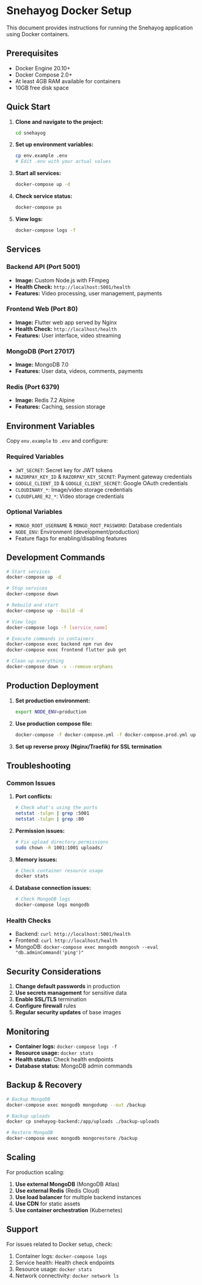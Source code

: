 # Snehayog Docker Setup

This document provides instructions for running the Snehayog application using Docker containers.

## Prerequisites

- Docker Engine 20.10+
- Docker Compose 2.0+
- At least 4GB RAM available for containers
- 10GB free disk space

## Quick Start

1. **Clone and navigate to the project:**
   ```bash
   cd snehayog
   ```

2. **Set up environment variables:**
   ```bash
   cp env.example .env
   # Edit .env with your actual values
   ```

3. **Start all services:**
   ```bash
   docker-compose up -d
   ```

4. **Check service status:**
   ```bash
   docker-compose ps
   ```

5. **View logs:**
   ```bash
   docker-compose logs -f
   ```

## Services

### Backend API (Port 5001)
- **Image:** Custom Node.js with FFmpeg
- **Health Check:** `http://localhost:5001/health`
- **Features:** Video processing, user management, payments

### Frontend Web (Port 80)
- **Image:** Flutter web app served by Nginx
- **Health Check:** `http://localhost/health`
- **Features:** User interface, video streaming

### MongoDB (Port 27017)
- **Image:** MongoDB 7.0
- **Features:** User data, videos, comments, payments

### Redis (Port 6379)
- **Image:** Redis 7.2 Alpine
- **Features:** Caching, session storage

## Environment Variables

Copy `env.example` to `.env` and configure:

### Required Variables
- `JWT_SECRET`: Secret key for JWT tokens
- `RAZORPAY_KEY_ID` & `RAZORPAY_KEY_SECRET`: Payment gateway credentials
- `GOOGLE_CLIENT_ID` & `GOOGLE_CLIENT_SECRET`: Google OAuth credentials
- `CLOUDINARY_*`: Image/video storage credentials
- `CLOUDFLARE_R2_*`: Video storage credentials

### Optional Variables
- `MONGO_ROOT_USERNAME` & `MONGO_ROOT_PASSWORD`: Database credentials
- `NODE_ENV`: Environment (development/production)
- Feature flags for enabling/disabling features

## Development Commands

```bash
# Start services
docker-compose up -d

# Stop services
docker-compose down

# Rebuild and start
docker-compose up --build -d

# View logs
docker-compose logs -f [service_name]

# Execute commands in containers
docker-compose exec backend npm run dev
docker-compose exec frontend flutter pub get

# Clean up everything
docker-compose down -v --remove-orphans
```

## Production Deployment

1. **Set production environment:**
   ```bash
   export NODE_ENV=production
   ```

2. **Use production compose file:**
   ```bash
   docker-compose -f docker-compose.yml -f docker-compose.prod.yml up -d
   ```

3. **Set up reverse proxy (Nginx/Traefik) for SSL termination**

## Troubleshooting

### Common Issues

1. **Port conflicts:**
   ```bash
   # Check what's using the ports
   netstat -tulpn | grep :5001
   netstat -tulpn | grep :80
   ```

2. **Permission issues:**
   ```bash
   # Fix upload directory permissions
   sudo chown -R 1001:1001 uploads/
   ```

3. **Memory issues:**
   ```bash
   # Check container resource usage
   docker stats
   ```

4. **Database connection issues:**
   ```bash
   # Check MongoDB logs
   docker-compose logs mongodb
   ```

### Health Checks

- Backend: `curl http://localhost:5001/health`
- Frontend: `curl http://localhost/health`
- MongoDB: `docker-compose exec mongodb mongosh --eval "db.adminCommand('ping')"`

## Security Considerations

1. **Change default passwords** in production
2. **Use secrets management** for sensitive data
3. **Enable SSL/TLS** termination
4. **Configure firewall** rules
5. **Regular security updates** of base images

## Monitoring

- **Container logs:** `docker-compose logs -f`
- **Resource usage:** `docker stats`
- **Health status:** Check health endpoints
- **Database status:** MongoDB admin commands

## Backup & Recovery

```bash
# Backup MongoDB
docker-compose exec mongodb mongodump --out /backup

# Backup uploads
docker cp snehayog-backend:/app/uploads ./backup-uploads

# Restore MongoDB
docker-compose exec mongodb mongorestore /backup
```

## Scaling

For production scaling:

1. **Use external MongoDB** (MongoDB Atlas)
2. **Use external Redis** (Redis Cloud)
3. **Use load balancer** for multiple backend instances
4. **Use CDN** for static assets
5. **Use container orchestration** (Kubernetes)

## Support

For issues related to Docker setup, check:
1. Container logs: `docker-compose logs`
2. Service health: Health check endpoints
3. Resource usage: `docker stats`
4. Network connectivity: `docker network ls`
